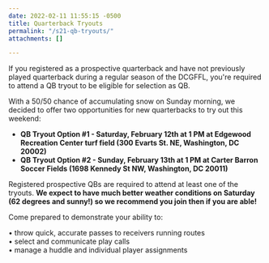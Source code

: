 ```yaml
---
date: 2022-02-11 11:55:15 -0500
title: Quarterback Tryouts
permalink: "/s21-qb-tryouts/"
attachments: []

---
```

If you registered as a prospective quarterback and have not previously played quarterback during a regular season of the DCGFFL, you're required to attend a QB tryout to be eligible for selection as QB.

With a 50/50 chance of accumulating snow on Sunday morning, we decided to offer two opportunities for new quarterbacks to try out this weekend:

* **QB Tryout Option #1 - Saturday, February 12th at 1 PM at Edgewood Recreation Center turf field (300 Evarts St. NE, Washington, DC 20002)**
* **QB Tryout Option #2 - Sunday, February 13th at 1 PM at Carter Barron Soccer Fields (1698 Kennedy St NW, Washington, DC 20011)**

Registered prospective QBs are required to attend at least one of the tryouts.  **We expect to have much better weather conditions on Saturday (62 degrees and sunny!) so we recommend you join then if you are able!**

Come prepared to demonstrate your ability to:

• throw quick, accurate passes to receivers running routes  
• select and communicate play calls  
• manage a huddle and individual player assignments